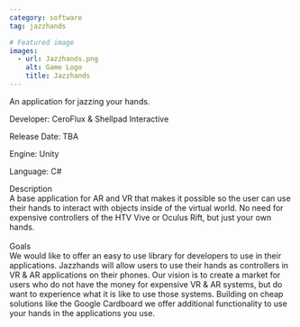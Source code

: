 ```yaml
---
category: software
tag: jazzhands

# Featured image
images:
  - url: Jazzhands.png
    alt: Game Logo
    title: Jazzhands
---
```


An application for jazzing your hands.
<!--content-->

<p class="dev"><span>Developer:</span> CeroFlux & Shellpad Interactive</p>
<p class="detail"><span>Release Date:</span> TBA</p>
<p class="detail"><span>Engine:</span> Unity</p>
<p class="detail"><span>Language:</span> C#</p>
<div class="project-desc">
    <p><span class="bold">Description</span><br>A base application for AR and VR that makes it possible so the user can use their hands to interact with objects inside of the virtual world. No need for expensive controllers of the HTV Vive or Oculus Rift, but just your own hands.<br><br><span class="bold">Goals</span><br>We would like to offer an easy to use library for developers to use in their applications. Jazzhands will allow users to use their hands as controllers in VR & AR applications on their phones. Our vision is to create a market for users who do not have the money for expensive VR & AR systems, but do want to experience what it is like to use those systems. Building on cheap solutions like the Google Cardboard we offer additional functionality to use your hands in the applications you use.</p>
</div>
